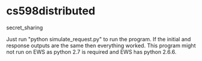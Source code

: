 # cs598distributed
secret_sharing

Just run "python simulate_request.py" to run the program. If the initial and response outputs are the same then everything worked.
This program might not run on EWS as python 2.7 is required and EWS has python 2.6.6.
